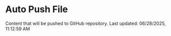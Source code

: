 # Auto Push File

Content that will be pushed to GitHub repository.
Last updated: 06/28/2025, 11:12:59 AM